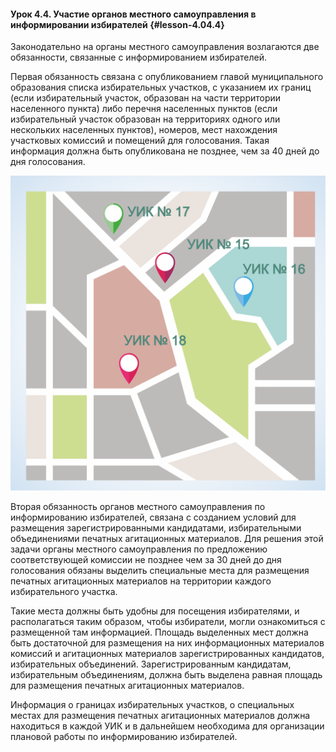 #### Урок 4.4. Участие органов местного самоуправления в информировании избирателей {#lesson-4.04.4}

Законодательно на органы местного самоуправления возлагаются две обязанности, связанные с информированием избирателей.

Первая обязанность связана с опубликованием главой муниципального образования списка избирательных участков, с указанием их границ (если избирательный участок, образован на части территории населенного пункта) либо перечня населенных пунктов (если избирательный участок образован на территориях одного или нескольких населенных пунктов), номеров, мест нахождения участковых комиссий и помещений для голосования. Такая информация должна быть опубликована не позднее, чем за 40 дней до дня голосования.

![Рисунок 4.4.1. Глава муниципального образования должен опубликовать списки избирательных участков с указанием их границ ](./4.04.4.1.svg)

Вторая обязанность органов местного самоуправления по информированию избирателей, связана с созданием условий для размещения зарегистрированными кандидатами, избирательными объединениями печатных агитационных материалов. Для решения этой задачи органы местного самоуправления по предложению соответствующей комиссии не позднее чем за 30 дней до дня голосования обязаны выделить специальные места для размещения печатных агитационных материалов на территории каждого избирательного участка.

Такие места должны быть удобны для посещения избирателями, и располагаться таким образом, чтобы избиратели, могли ознакомиться с размещенной там информацией. Площадь выделенных мест должна быть достаточной для размещения на них информационных материалов комиссий и агитационных материалов зарегистрированных кандидатов, избирательных объединений. Зарегистрированным кандидатам, избирательным объединениям, должна быть выделена равная площадь для размещения печатных агитационных материалов.

Информация о границах избирательных участков, о специальных местах для размещения печатных агитационных материалов должна находиться в каждой УИК и в дальнейшем необходима для организации плановой работы по информированию избирателей.
